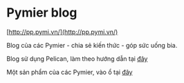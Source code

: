 # Pymier blog

[http://pp.pymi.vn/](http://pp.pymi.vn/)

Blog của các Pymier - chia sẻ kiến thức - góp sức uống bia.

Blog sử dụng Pelican, làm theo hướng dẫn tại [đây](http://pymi.vn/blog/blog-markdown-pelican-githubpages/)

Một sản phẩm của các Pymier, vào ổ tại [đây](http://invite.pymi.vn/)
